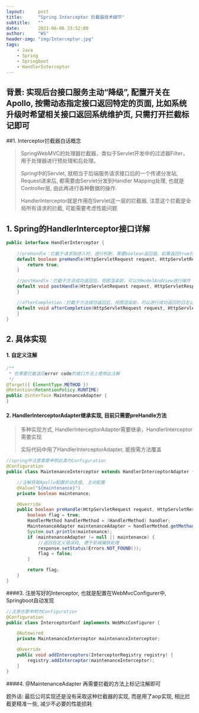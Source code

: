 ```yaml
---
layout:     post
title:      "Spring Interceptor 拦截器技术细节"
subtitle:   ""
date:       2021-06-06 23:52:00
author:     "WS"
header-img: "img/Interceptor.jpg"
tags:
    - Java
    - Spring
    - Springboot
    - HandlerInterceptor
---
```




## 背景: 实现后台接口服务主动“降级”, 配置开关在Apollo, 按需动态指定接口返回特定的页面, 比如系统升级时希望相关接口返回系统维护页, 只需打开拦截标记即可



##1. Interceptor拦截器白话概念

> SpringWebMVC的处理器拦截器，类似于Servlet开发中的过滤器Filter，用于处理器进行预处理和后处理。
>
> Spring中的Servlet, 就相当于后端服务请求接口后的一个传递分发站, Request进来后, 都需要由Servlet分发到Handler Mapping处理, 也就是Controller层, 由此再进行各种数据的操作.
>
> HandlerInterceptor就是作用在Servlet这一层的拦截器, 注意这个拦截是全局所有请求的拦截, 可能需要考虑性能问题

## 1. Spring的HandlerInterceptor接口详解

```java
public interface HandlerInterceptor {
  
    //preHandle：拦截于请求刚进入时，进行判断，需要boolean返回值，如果返回true将继续执行，如果返回false，将不进行执行。一般用于登录校验
    default boolean preHandle(HttpServletRequest request, HttpServletResponse response, Object handler) throws Exception {
        return true;
    }

    //postHandle：拦截于方法成功返回后，视图渲染前，可以对modelAndView进行操作
    default void postHandle(HttpServletRequest request, HttpServletResponse response, Object handler, @Nullable ModelAndView modelAndView) throws Exception {
    }

    //afterCompletion：拦截于方法成功返回后，视图渲染前，可以进行成功返回的日志记录
    default void afterCompletion(HttpServletRequest request, HttpServletResponse response, Object handler, @Nullable Exception ex) throws Exception {
    }
}
```



## 2. 具体实现

#### 1. 自定义注解

```java
/**
 * 在需要拦截返回error code的接口方法上使用此注解
 */
@Target({ ElementType.METHOD })
@Retention(RetentionPolicy.RUNTIME)
public @interface MaintenanceAdapter {
}

```

#### 2. HandlerInterceptorAdapter继承实现, 目前只需要preHandle方法

> 多种实现方式, HandlerInterceptorAdapter需要继承，HandlerInterceptor需要实现
>
> 实际代码中用了HandlerInterceptorAdapter, 能按需方法覆盖

```java
//spring中注意需要申明此类为Configuration
@Configuration
public class MaintenanceInterceptor extends HandlerInterceptorAdapter {

    //注解获取Apollo配置的动态值, 主动配置
    @Value("${maintenance}")
    private boolean maintenance;

    @Override
    public boolean preHandle(HttpServletRequest request, HttpServletResponse response, Object handler) {
        boolean flag = true;
        HandlerMethod handlerMethod = (HandlerMethod) handler;
        MaintenanceAdapter maintenanceAdapter = handlerMethod.getMethodAnnotation(MaintenanceAdapter.class);
        System.out.println(maintenance);
        if (maintenanceAdapter != null || maintenance) {
            //返回自定义错误码, 便于前端捕获处理
            response.setStatus(Errors.NOT_FOUND());
            flag = false;
        }

        return flag;
    }
}
```

####3. 注册写好的Interceptor, 也就是配置在WebMvcConfigurer中, Springboot自动发现

```java
//注意也要申明为Configuration
@Configuration
public class InterceptorConf implements WebMvcConfigurer {

    @Autowired
    private MaintenanceInterceptor maintenanceInterceptor;

    @Override
    public void addInterceptors(InterceptorRegistry registry) {
        registry.addInterceptor(maintenanceInterceptor);
    }
}
```

####4. @MaintenanceAdapter 再需要拦截的方法上标记注解即可



题外话: 最后公司实现还是没有采取这种拦截器的实现, 而是用了aop实现, 相比拦截更精准一些, 减少不必要的性能损耗